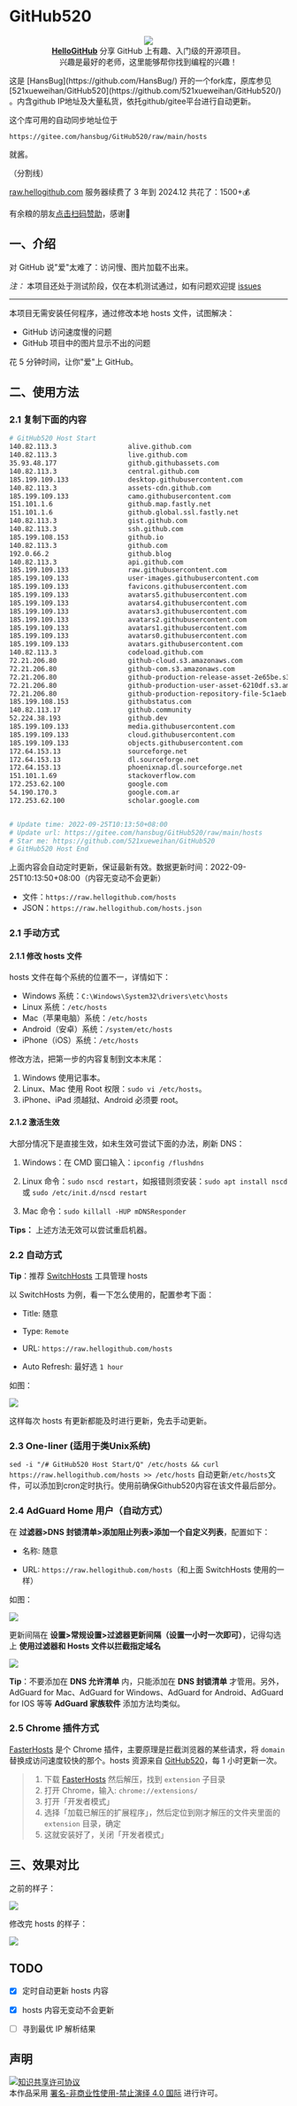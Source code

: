 # GitHub520
<p align="center">
  <img src="https://cdn.jsdelivr.net/gh/521xueweihan/img_logo@main/logo/readme.gif"/>
  <br><strong><a href="https://github.com/521xueweihan/HelloGitHub" target="_blank">HelloGitHub</a></strong> 分享 GitHub 上有趣、入门级的开源项目。<br>兴趣是最好的老师，这里能够帮你找到编程的兴趣！
</p>
这是 [HansBug](https://github.com/HansBug/) 开的一个fork库，原库参见 [521xueweihan/GitHub520](https://github.com/521xueweihan/GitHub520/) 。内含github IP地址及大量私货，依托github/gitee平台进行自动更新。

这个库可用的自动同步地址位于

```text
https://gitee.com/hansbug/GitHub520/raw/main/hosts
```

就酱。

（分割线）



[raw.hellogithub.com](https://raw.hellogithub.com/) 服务器续费了 3 年到 2024.12 共花了：1500+💰

有余粮的朋友[点击扫码赞助](https://cdn.jsdelivr.net/gh/521xueweihan/img_logo@main/logo/receiving_code.png)，感谢🙏

## 一、介绍
对 GitHub 说"爱"太难了：访问慢、图片加载不出来。

*注：* 本项目还处于测试阶段，仅在本机测试通过，如有问题欢迎提 [issues](https://github.com/521xueweihan/GitHub520/issues/new)

---

本项目无需安装任何程序，通过修改本地 hosts 文件，试图解决：
- GitHub 访问速度慢的问题
- GitHub 项目中的图片显示不出的问题

花 5 分钟时间，让你"爱"上 GitHub。

## 二、使用方法

### 2.1 复制下面的内容
```bash
# GitHub520 Host Start
140.82.113.3                  alive.github.com
140.82.113.3                  live.github.com
35.93.48.177                  github.githubassets.com
140.82.113.3                  central.github.com
185.199.109.133               desktop.githubusercontent.com
140.82.113.3                  assets-cdn.github.com
185.199.109.133               camo.githubusercontent.com
151.101.1.6                   github.map.fastly.net
151.101.1.6                   github.global.ssl.fastly.net
140.82.113.3                  gist.github.com
140.82.113.3                  ssh.github.com
185.199.108.153               github.io
140.82.113.3                  github.com
192.0.66.2                    github.blog
140.82.113.3                  api.github.com
185.199.109.133               raw.githubusercontent.com
185.199.109.133               user-images.githubusercontent.com
185.199.109.133               favicons.githubusercontent.com
185.199.109.133               avatars5.githubusercontent.com
185.199.109.133               avatars4.githubusercontent.com
185.199.109.133               avatars3.githubusercontent.com
185.199.109.133               avatars2.githubusercontent.com
185.199.109.133               avatars1.githubusercontent.com
185.199.109.133               avatars0.githubusercontent.com
185.199.109.133               avatars.githubusercontent.com
140.82.113.3                  codeload.github.com
72.21.206.80                  github-cloud.s3.amazonaws.com
72.21.206.80                  github-com.s3.amazonaws.com
72.21.206.80                  github-production-release-asset-2e65be.s3.amazonaws.com
72.21.206.80                  github-production-user-asset-6210df.s3.amazonaws.com
72.21.206.80                  github-production-repository-file-5c1aeb.s3.amazonaws.com
185.199.108.153               githubstatus.com
140.82.113.17                 github.community
52.224.38.193                 github.dev
185.199.109.133               media.githubusercontent.com
185.199.109.133               cloud.githubusercontent.com
185.199.109.133               objects.githubusercontent.com
172.64.153.13                 sourceforge.net
172.64.153.13                 dl.sourceforge.net
172.64.153.13                 phoenixnap.dl.sourceforge.net
151.101.1.69                  stackoverflow.com
172.253.62.100                google.com
54.190.170.3                  google.com.ar
172.253.62.100                scholar.google.com


# Update time: 2022-09-25T10:13:50+08:00
# Update url: https://gitee.com/hansbug/GitHub520/raw/main/hosts
# Star me: https://github.com/521xueweihan/GitHub520
# GitHub520 Host End

```

上面内容会自动定时更新，保证最新有效。数据更新时间：2022-09-25T10:13:50+08:00（内容无变动不会更新）

- 文件：`https://raw.hellogithub.com/hosts`
- JSON：`https://raw.hellogithub.com/hosts.json`

### 2.1 手动方式

#### 2.1.1 修改 hosts 文件
hosts 文件在每个系统的位置不一，详情如下：
- Windows 系统：`C:\Windows\System32\drivers\etc\hosts`
- Linux 系统：`/etc/hosts`
- Mac（苹果电脑）系统：`/etc/hosts`
- Android（安卓）系统：`/system/etc/hosts`
- iPhone（iOS）系统：`/etc/hosts`

修改方法，把第一步的内容复制到文本末尾：

1. Windows 使用记事本。
2. Linux、Mac 使用 Root 权限：`sudo vi /etc/hosts`。
3. iPhone、iPad 须越狱、Android 必须要 root。

#### 2.1.2 激活生效
大部分情况下是直接生效，如未生效可尝试下面的办法，刷新 DNS：

1. Windows：在 CMD 窗口输入：`ipconfig /flushdns`

2. Linux 命令：`sudo nscd restart`，如报错则须安装：`sudo apt install nscd` 或 `sudo /etc/init.d/nscd restart`

3. Mac 命令：`sudo killall -HUP mDNSResponder`

**Tips：** 上述方法无效可以尝试重启机器。

### 2.2 自动方式

**Tip**：推荐 [SwitchHosts](https://github.com/oldj/SwitchHosts) 工具管理 hosts

以 SwitchHosts 为例，看一下怎么使用的，配置参考下面：

- Title: 随意

- Type: `Remote`

- URL: `https://raw.hellogithub.com/hosts`

- Auto Refresh: 最好选 `1 hour`

如图：

![](./img/switch-hosts.png)

这样每次 hosts 有更新都能及时进行更新，免去手动更新。

### 2.3 One-liner (适用于类Unix系统)

`sed -i "/# GitHub520 Host Start/Q" /etc/hosts && curl https://raw.hellogithub.com/hosts >> /etc/hosts`
自动更新`/etc/hosts`文件，可以添加到cron定时执行。使用前确保Github520内容在该文件最后部分。

### 2.4 AdGuard Home 用户（自动方式）

在 **过滤器>DNS 封锁清单>添加阻止列表>添加一个自定义列表**，配置如下：

- 名称: 随意

- URL: `https://raw.hellogithub.com/hosts`（和上面 SwitchHosts 使用的一样）

如图：

![](./img/AdGuard-rules.png)

更新间隔在 **设置>常规设置>过滤器更新间隔（设置一小时一次即可）**，记得勾选上 **使用过滤器和 Hosts 文件以拦截指定域名**

![](./img/AdGuard-rules2.png)

**Tip**：不要添加在 **DNS 允许清单** 内，只能添加在 **DNS 封锁清单** 才管用。另外，AdGuard for Mac、AdGuard for Windows、AdGuard for Android、AdGuard for IOS 等等 **AdGuard 家族软件** 添加方法均类似。

### 2.5 Chrome 插件方式

[FasterHosts](https://github.com/gauseen/faster-hosts) 是个 Chrome 插件，主要原理是拦截浏览器的某些请求，将 `domain` 替换成访问速度较快的那个。hosts 资源来自 [GitHub520](https://github.com/521xueweihan/GitHub520)，每 1 小时更新一次。

> 1. 下载 [FasterHosts](https://github.com/gauseen/faster-hosts/archive/master.zip) 然后解压，找到 `extension` 子目录
> 2. 打开 Chrome，输入: `chrome://extensions/`
> 3. 打开「开发者模式」
> 4. 选择「加载已解压的扩展程序」，然后定位到刚才解压的文件夹里面的 `extension` 目录，确定
> 5. 这就安装好了，关闭「开发者模式」

## 三、效果对比
之前的样子：

![](./img/old.png)

修改完 hosts 的样子：

![](./img/new.png)


## TODO
- [x] 定时自动更新 hosts 内容
- [x] hosts 内容无变动不会更新
- [ ] 寻到最优 IP 解析结果


## 声明
<a rel="license" href="https://creativecommons.org/licenses/by-nc-nd/4.0/deed.zh"><img alt="知识共享许可协议" style="border-width: 0" src="https://licensebuttons.net/l/by-nc-nd/4.0/88x31.png"></a><br>本作品采用 <a rel="license" href="https://creativecommons.org/licenses/by-nc-nd/4.0/deed.zh">署名-非商业性使用-禁止演绎 4.0 国际</a> 进行许可。

